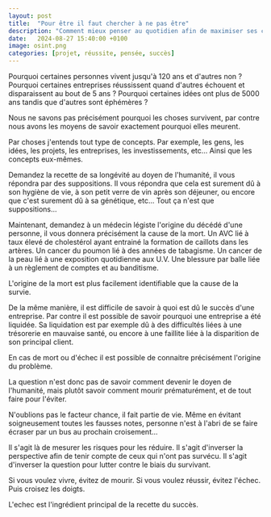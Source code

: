 ```yaml
---
layout: post
title:  "Pour être il faut chercher à ne pas être"
description: "Comment mieux penser au quotidien afin de maximiser ses chances"
date:   2024-08-27 15:40:00 +0100
image: osint.png
categories: [projet, réussite, pensée, succès]
---
```

Pourquoi certaines personnes vivent jusqu'à 120 ans et d'autres non ?
Pourquoi certaines entreprises réussissent quand d'autres échouent et
disparaissent au bout de 5 ans ?
Pourquoi certaines idées ont plus de 5000 ans tandis que d'autres sont
éphémères ?

Nous ne savons pas précisément pourquoi les choses survivent, par contre nous
avons les moyens de savoir exactement pourquoi elles meurent.

Par choses j'entends tout type de concepts. Par exemple, les gens, les idées,
les projets, les entreprises, les investissements, etc... Ainsi que les
concepts eux-mêmes.

Demandez la recette de sa longévité au doyen de l'humanité, il vous répondra
par des suppositions. Il vous répondra que cela est surement dû à son hygiène
de vie, à son petit verre de vin après son déjeuner, ou encore que c'est
surement dû à sa génétique, etc... Tout ça n'est que suppositions...

Maintenant, demandez à un médecin légiste l'origine du décédé d'une personne,
il vous donnera précisément la cause de la mort. Un AVC lié à taux élevé de
cholestérol ayant entrainé la formation de caillots dans les artères. Un
cancer du poumon lié à des années de tabagisme. Un cancer de la peau lié à une
exposition quotidienne aux U.V. Une blessure par balle liée à un règlement de
comptes et au banditisme.

L'origine de la mort est plus facilement identifiable que la cause de la
survie.

De la même manière, il est difficile de savoir à quoi est dû le succès d'une
entreprise. Par contre il est possible de savoir pourquoi une entreprise a été
liquidée. Sa liquidation est par exemple dû à des difficultés liées à une
trésorerie en mauvaise santé, ou encore à une faillite liée à la disparition
de son principal client.

En cas de mort ou d'échec il est possible de connaitre précisément l'origine
du problème.

La question n'est donc pas de savoir comment devenir le doyen de l'humanité,
mais plutôt savoir comment mourir prématurément, et de tout faire pour
l'éviter.

N'oublions pas le facteur chance, il fait partie de vie. Même en évitant
soigneusement toutes les fausses notes, personne n'est à l'abri de se faire
écraser par un bus au prochain croisement...

Il s'agit là de mesurer les risques pour les réduire. Il s'agit d'inverser la
perspective afin de tenir compte de ceux qui n'ont pas survécu. Il s'agit
d'inverser la question pour lutter contre le biais du survivant.

Si vous voulez vivre, évitez de mourir.
Si vous voulez réussir, évitez l'échec.
Puis croisez les doigts.

L'echec est l'ingrédient principal de la recette du succès.
